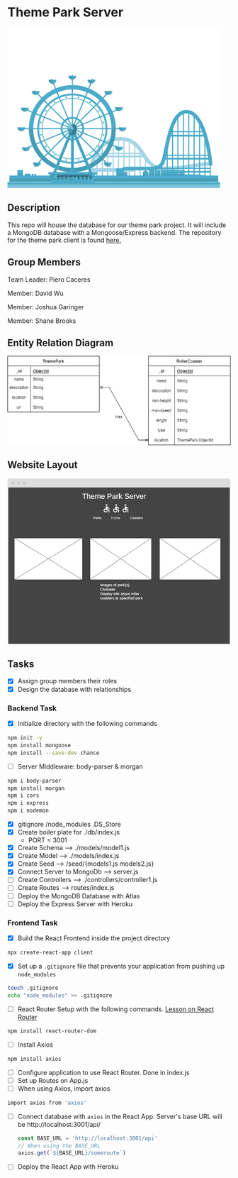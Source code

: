# Theme Park Server

![Theme parkimage](/assets/GTY.gif)

## Description

This repo will house the database for our theme park project. It will include a MongoDB database with a Mongoose/Express backend. The repository for the theme park client is found [here.](https://github.com/pierocaceres/Theme_Park_Client) 

## Group Members

Team Leader: Piero Caceres

Member: David Wu

Member: Joshua Garinger

Member: Shane Brooks

## Entity Relation Diagram

![ERD](/assets/ThemePark%20ERD.jpg) 

## Website Layout

![Website Layout](/assets/Website%20Layout.jpg)

## Tasks

- [x] Assign group members their roles
- [x] Design the database with relationships

### Backend Task

- [x] Initialize directory with the following commands
```sh
npm init -y
npm install mongoose
npm install --save-dev chance
```
- [ ] Server Middleware: body-parser & morgan
```sh
npm i body-parser
npm install morgan
npm i cors
npm i express
npm i nodemon
```

- [x] gitignore /node_modules .DS_Store
- [x] Create boiler plate for ./db/index.js
    - PORT = 3001
- [x] Create Schema --> ./models/model1.js
- [x] Create Model --> ./models/index.js
- [x] Create Seed --> /seed/{models1.js models2.js}
- [x] Connect Server to MongoDb --> server.js
- [ ] Create Controllers --> ./controllers/controller1.js
- [ ] Create Routes --> routes/index.js
- [ ] Deploy the MongoDB Database with Atlas
- [ ] Deploy the Express Server with Heroku

### Frontend Task

- [x] Build the React Frontend inside the project directory
```sh
npx create-react-app client
```
- [x] Set up a `.gitignore` file that prevents your application from pushing up `node_modules`
```sh
touch .gitignore
echo "node_modules" >> .gitignore
```
- [ ] React Router Setup with the following commands. [Lesson on React Router](https://github.com/SEI-R-2-22/u2_lesson_react_router)
```sh
npm install react-router-dom
```
- [ ] Install Axios
```sh
npm install axios
```
- [ ] Configure application to use React Router. Done in index.js
- [ ] Set up Routes on App.js
- [ ] When using Axios, import axios
```sh
import axios from 'axios'
```
- [ ] Connect database with `axios` in the React App. Server's base URL will be http://localhost:3001/api/
  ```js
  const BASE_URL = 'http://localhost:3001/api'
  // When using the BASE_URL
  axios.get(`${BASE_URL}/someroute`)
  ```
- [ ] Deploy the React App with Heroku
